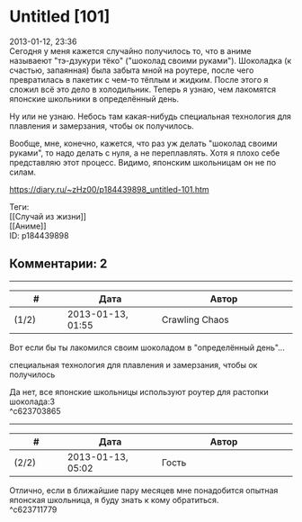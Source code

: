 Untitled [101]
==============

  
2013-01-12, 23:36  
 Сегодня у меня кажется случайно получилось то, что в аниме называеют "тэ-дзукури тёко" ("шоколад своими руками"). Шоколадка (к счастью, запаянная) была забыта мной на роутере, после чего превратилась в пакетик с чем-то тёплым и жидким. После этого я сложил всё это дело в холодильник. Теперь я узнаю, чем лакомятся японские школьники в определённый день.   
   
  Ну или не узнаю. Небось там какая-нибудь специальная технология для плавления и замерзания, чтобы ок получилось.    
   
 Вообще, мне, конечно, кажется, что раз уж делать "шоколад своими руками", то надо делать с нуля, а не переплавлять. Хотя я плохо себе представляю этот процесс. Видимо, японским школьницам он не по силам.   
  
<https://diary.ru/~zHz00/p184439898_untitled-101.htm>  
  
Теги:  
[[Случай из жизни]]  
[[Аниме]]  
ID: p184439898  


Комментарии: 2
--------------

  


---



|         #         |              Дата              |                     Автор                     |           ID           |
| --- | --- | --- | --- |
| (1/2) | 2013-01-13, 01:55 | Crawling Chaos | c623703865 |

  
 Вот если бы ты лакомился  своим  шоколадом в "определённый день"...   
   
  специальная технология для плавления и замерзания, чтобы ок получилось    
   
 Да нет, все японские школьницы используют роутер для растопки шоколада:3   
 ^c623703865

---



|         #         |              Дата              |                     Автор                     |           ID           |
| --- | --- | --- | --- |
| (2/2) | 2013-01-13, 05:02 | Гость | c623711779 |

  
 Отлично, если в ближайшие пару месяцев мне понадобится опытная японская школьница, я буду знать к кому обратиться.   
 ^c623711779